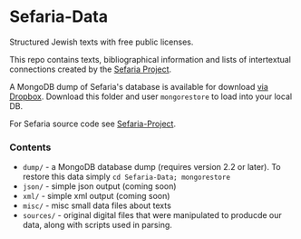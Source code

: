 Sefaria-Data
============

Structured Jewish texts with free public licenses.

This repo contains texts, bibliographical information and lists of intertextual connections created by the [Sefaria Project](http://www.sefaria.org).

A MongoDB dump of Sefaria's database is available for download [via Dropbox](https://www.dropbox.com/sh/z5xdi4b7725ems5/AI4Jyg0xcY). Download this folder and user `mongorestore` to load into your local DB.

For Sefaria source code see [Sefaria-Project](https://github.com/blockspeiser/Sefaria-Project).

### Contents

* `dump/` - a MongoDB database dump (requires version 2.2 or later). To restore this data simply `cd Sefaria-Data; mongorestore`
* `json/` - simple json output (coming soon)
*  `xml/` - simple xml output (coming soon)
*  `misc/` - misc small data files about texts
*  `sources/` - original digital files that were manipulated to producde our data, along with scripts used in parsing.

